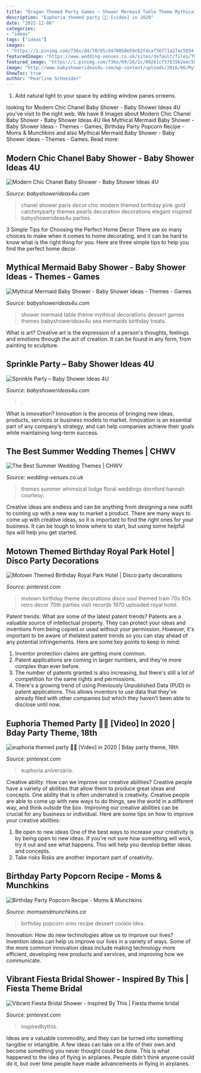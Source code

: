 ```yaml
---
title: "Dragon Themed Party Games ~ Shower Mermaid Table Theme Mythical Decorations Dessert Games Themes Babyshowerideas4u Sea Mermaids Birthday Treats"
description: "Euphoria themed party 🤩🤩 [video] in 2020"
date: "2022-12-06"
categories:
- "ideas"
tags: ["ideas"]
images:
- "https://i.pinimg.com/736x/d4/70/05/d470050e59c62f4caf56f71a27ac5834--motown-party-s-party.jpg"
featuredImage: "https://www.wedding-venues.co.uk/sites/default/files/The-Best-Summer-Wedding-Themes-HannahDornfordMayPhotography.jpg"
featured_image: "https://i.pinimg.com/736x/09/26/1c/09261cf57835b2eec58c1daeed68ea4c.jpg"
image: "http://www.babyshowerideas4u.com/wp-content/uploads/2016/06/Mythical-Mermaid-Baby-Shower-Dessert-Table-600x806.jpg"
ShowToc: true
author: "Pearline Schneider"
---
```



1. Add natural light to your space by adding window panes orreens.

	

		
looking for Modern Chic Chanel Baby Shower - Baby Shower Ideas 4U you've visit to the right web. We have 8 Images about Modern Chic Chanel Baby Shower - Baby Shower Ideas 4U like Mythical Mermaid Baby Shower - Baby Shower Ideas - Themes - Games, Birthday Party Popcorn Recipe - Moms &amp; Munchkins and also Mythical Mermaid Baby Shower - Baby Shower Ideas - Themes - Games. Read more:
		
    
## Modern Chic Chanel Baby Shower - Baby Shower Ideas 4U

<img loading=lazy src="https://babyshowerideas4u.com/wp-content/uploads/2016/04/Modern-Chic-Chanel-Baby-Shower-Pearls-Decor.jpg" onerror="this.onerror=null;this.src='https://tse2.mm.bing.net/th?id=OIP.woFPj9Jqc-EJI8mrqLGZrQHaJ4&amp;pid=15.1';" alt="Modern Chic Chanel Baby Shower - Baby Shower Ideas 4U">

_Source: babyshowerideas4u.com_

>chanel shower paris decor chic modern themed birthday pink gold catchmyparty themes pearls decoration decorations elegant inspired babyshowerideas4u parties. 

	

3 Simple Tips for Choosing the Perfect Home Decor
There are so many choices to make when it comes to home decorating, and it can be hard to know what is the right thing for you. Here are three simple tips to help you find the perfect home decor.

    
## Mythical Mermaid Baby Shower - Baby Shower Ideas - Themes - Games

<img loading=lazy src="http://www.babyshowerideas4u.com/wp-content/uploads/2016/06/Mythical-Mermaid-Baby-Shower-Dessert-Table-600x806.jpg" onerror="this.onerror=null;this.src='https://tse4.mm.bing.net/th?id=OIP.Oqt6tzPdjkgE6ykNb-f7bQHaJ8&amp;pid=15.1';" alt="Mythical Mermaid Baby Shower - Baby Shower Ideas - Themes - Games">

_Source: babyshowerideas4u.com_

>shower mermaid table theme mythical decorations dessert games themes babyshowerideas4u sea mermaids birthday treats. 

	

What is art?
Creative art is the expression of a person's thoughts, feelings and emotions through the act of creation. It can be found in any form, from painting to sculpture.

    
## Sprinkle Party – Baby Shower Ideas 4U

<img loading=lazy src="https://babyshowerideas4u.com/wp-content/uploads/2014/02/Baby-Sprinkle-Party.jpg" onerror="this.onerror=null;this.src='https://tse3.mm.bing.net/th?id=OIP.we23DYlOavcQUb_hQciecAHaLZ&amp;pid=15.1';" alt="Sprinkle Party – Baby Shower Ideas 4U">

_Source: babyshowerideas4u.com_

>. 

	

What is innovation?
Innovation is the process of bringing new ideas, products, services or business models to market. Innovation is an essential part of any company’s strategy, and can help companies achieve their goals while maintaining long-term success.

    
## The Best Summer Wedding Themes | CHWV

<img loading=lazy src="https://www.wedding-venues.co.uk/sites/default/files/The-Best-Summer-Wedding-Themes-HannahDornfordMayPhotography.jpg" onerror="this.onerror=null;this.src='https://tse2.mm.bing.net/th?id=OIP.QGfuSikl6wcPS6bRWjtktgHaLH&amp;pid=15.1';" alt="The Best Summer Wedding Themes | CHWV">

_Source: wedding-venues.co.uk_

>themes summer whimsical lodge floral weddings dornford hannah courtesy. 

	

Creative ideas are endless and can be anything from designing a new outfit to coming up with a new way to market a product. There are many ways to come up with creative ideas, so it is important to find the right ones for your business. It can be tough to know where to start, but using some helpful tips will help you get started.

    
## Motown Themed Birthday Royal Park Hotel | Disco Party Decorations

<img loading=lazy src="https://i.pinimg.com/736x/d4/70/05/d470050e59c62f4caf56f71a27ac5834--motown-party-s-party.jpg" onerror="this.onerror=null;this.src='https://tse4.mm.bing.net/th?id=OIP.ZmQid8dMXKsk_4rzFCznywHaJ6&amp;pid=15.1';" alt="Motown Themed Birthday Royal Park Hotel | Disco party decorations">

_Source: pinterest.com_

>motown birthday theme decorations disco soul themed train 70s 60s retro decor 70th parties visit records 1970 uploaded royal hotel. 

	

Patent trends: What are some of the latest patent trends?
Patents are a valuable source of intellectual property. They can protect your ideas and inventions from being copied or used without your permission. However, it's important to be aware of thelatest patent trends so you can stay ahead of any potential infringements. Here are some key points to keep in mind: 
1. Inventor protection claims are getting more common. 
2. Patent applications are coming in larger numbers, and they're more complex than ever before. 
3. The number of patents granted is also increasing, but there's still a lot of competition for the same rights and permissions. 
4. There's a growing trend of using Previously Unpublished Data (PUD) in patent applications. This allows inventors to use data that they've already filed with other companies but which they haven't been able to disclose until now.

    
## Euphoria Themed Party 🤩🤩 [Video] In 2020 | Bday Party Theme, 18th

<img loading=lazy src="https://i.pinimg.com/736x/09/26/1c/09261cf57835b2eec58c1daeed68ea4c.jpg" onerror="this.onerror=null;this.src='https://tse2.mm.bing.net/th?id=OIP.IeIxjGmkgDOEIRVBHDPh9AHaNK&amp;pid=15.1';" alt="euphoria themed party 🤩🤩 [Video] in 2020 | Bday party theme, 18th">

_Source: pinterest.com_

>euphoria aniversário. 

	

Creative ability: How can we improve our creative abilities?
Creative people have a variety of abilities that allow them to produce great ideas and concepts. One ability that is often underrated is creativity. Creative people are able to come up with new ways to do things, see the world in a different way, and think outside the box. Improving our creative abilities can be crucial for any business or individual. Here are some tips on how to improve your creative abilities: 
1. Be open to new ideas
One of the best ways to increase your creativity is by being open to new ideas. If you’re not sure how something will work, try it out and see what happens. This will help you develop better ideas and concepts. 
2. Take risks
Risks are another important part of creativity.

    
## Birthday Party Popcorn Recipe - Moms &amp; Munchkins

<img loading=lazy src="http://www.momsandmunchkins.ca/wp-content/uploads/2015/01/birthday-party-popcorn-1.jpg" onerror="this.onerror=null;this.src='https://tse1.mm.bing.net/th?id=OIP.nPu_VVU6bFgKfUdWGkd_GAHaLH&amp;pid=15.1';" alt="Birthday Party Popcorn Recipe - Moms &amp; Munchkins">

_Source: momsandmunchkins.ca_

>birthday popcorn oreo recipe dessert cookie idea. 

	

Innovation: How do new technologies allow us to improve our lives?
Invention ideas can help us improve our lives in a variety of ways. Some of the more common innovation ideas include making technology more efficient, developing new products and services, and improving how we communicate.

    
## Vibrant Fiesta Bridal Shower - Inspired By This | Fiesta Theme Bridal

<img loading=lazy src="https://i.pinimg.com/736x/6d/be/7e/6dbe7e21f3f286176346ae191a9d8bf2.jpg" onerror="this.onerror=null;this.src='https://tse2.mm.bing.net/th?id=OIP.x7FKblry25nGzy1-Uob0TQHaKH&amp;pid=15.1';" alt="Vibrant Fiesta Bridal Shower - Inspired By This | Fiesta theme bridal">

_Source: pinterest.com_

>inspiredbythis. 

	

Ideas are a valuable commodity, and they can be turned into something tangible or intangible. A few ideas can take on a life of their own and become something you never thought could be done. This is what happened to the idea of flying in airplanes. People didn't think anyone could do it, but over time people have made advancements in flying in airplanes.

